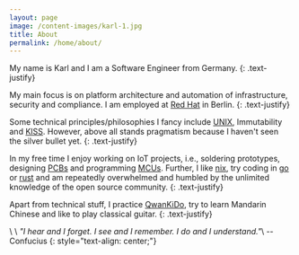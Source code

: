 ```yaml
---
layout: page
image: /content-images/karl-1.jpg
title: About
permalink: /home/about/
---
```


My name is Karl and I am a Software Engineer from Germany. 
{: .text-justify}

My main focus is on platform architecture and automation of infrastructure, security and compliance. 
I am employed at [Red Hat](https://www.redhat.com) in Berlin. 
{: .text-justify}

Some technical principles/philosophies I fancy include [UNIX](https://en.wikipedia.org/wiki/Unix_philosophy), Immutability and [KISS](https://en.wikipedia.org/wiki/KISS_principle). However, above all stands pragmatism because I haven't seen the silver bullet yet.
{: .text-justify}

In my free time I enjoy working on IoT projects, i.e., soldering prototypes, designing [PCBs](https://en.wikipedia.org/wiki/Printed_circuit_board) and programming [MCUs](https://en.wikipedia.org/wiki/Microcontroller). 
Further, I like [nix](https://nixos.org/), try coding in [go](https://github.com/fishi0x01/vsh) or [rust](https://github.com/fishi0x01/docker-extract) and am repeatedly overwhelmed and humbled by the unlimited knowledge of the open source community.
{: .text-justify}

Apart from technical stuff, I practice [QwanKiDo](https://www.qwankidoberlin.de/), try to learn Mandarin Chinese and like to play classical guitar. 
{: .text-justify}

\\
\\
_"I hear and I forget. I see and I remember. I do and I understand."_\\
-- Confucius
{: style="text-align: center;"}
